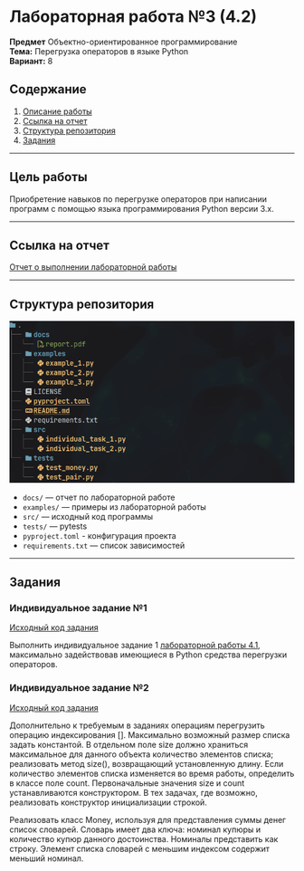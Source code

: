 # Лабораторная работа №3 (4.2)
**Предмет** Объектно-ориентированное программирование  
**Тема:** Перегрузка операторов в языке Python  
**Вариант:** 8  

## Содержание

1. [Описание работы](#цель-работы)  
2. [Ссылка на отчет](#ссылка-на-отчет)  
3. [Структура репозитория](#структура-репозитория)  
4. [Задания](#задания)  

---

## Цель работы

Приобретение навыков по перегрузке операторов при написании программ с помощью языка программирования Python версии 3.x.

---

## Ссылка на отчет

[Отчет о выполнении лабораторной работы](docs/report.pdf)

---

## Структура репозитория

![Структура репозитория](assets/structures.png)

- `docs/` — отчет по лабораторной работе
- `examples/` — примеры из лабораторной работы  
- `src/` — исходный код программы
- `tests/` — pytests
- `pyproject.toml` - конфигурация проекта
- `requirements.txt` — список зависимостей

---

## Задания

### Индивидуальное задание №1
[Исходный код задания](src/individual_task_1.py)

Выполнить индивидуальное задание 1 [лабораторной работы 4.1](https://github.com/m4g0med0v/OOP_LR_1), максимально задействовав
имеющиеся в Python средства перегрузки операторов.

### Индивидуальное задание №2
[Исходный код задания](src/individual_task_2.py)

Дополнительно к требуемым в заданиях операциям перегрузить операцию индексирования [].
Максимально возможный размер списка задать константой. В отдельном поле size должно
храниться максимальное для данного объекта количество элементов списка; реализовать метод
size(), возвращающий установленную длину. Если количество элементов списка изменяется во
время работы, определить в классе поле count. Первоначальные значения size и count
устанавливаются конструктором. В тех задачах, где возможно, реализовать конструктор инициализации строкой.

Реализовать класс Money, используя для представления суммы денег список словарей.
Словарь имеет два ключа: номинал купюры и количество купюр данного достоинства.
Номиналы представить как строку. Элемент списка словарей с меньшим индексом
содержит меньший номинал.
